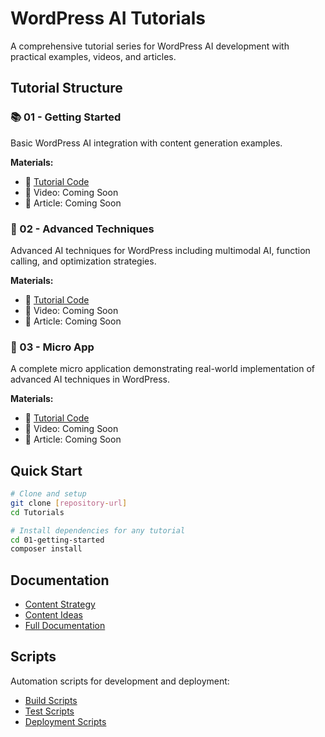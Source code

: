 # WordPress AI Tutorials

A comprehensive tutorial series for WordPress AI development with practical examples, videos, and articles.

## Tutorial Structure

### 📚 01 - Getting Started
Basic WordPress AI integration with content generation examples.

**Materials:**
- 📖 [Tutorial Code](./01-getting-started/)
- 🎥 Video: Coming Soon
- 📰 Article: Coming Soon

### 🚀 02 - Advanced Techniques
Advanced AI techniques for WordPress including multimodal AI, function calling, and optimization strategies.

**Materials:**
- 📖 [Tutorial Code](./02-advanced-techniques/)
- 🎥 Video: Coming Soon
- 📰 Article: Coming Soon

### 🔨 03 - Micro App
A complete micro application demonstrating real-world implementation of advanced AI techniques in WordPress.

**Materials:**
- 📖 [Tutorial Code](./03-micro-app/)
- 🎥 Video: Coming Soon
- 📰 Article: Coming Soon

## Quick Start

```bash
# Clone and setup
git clone [repository-url]
cd Tutorials

# Install dependencies for any tutorial
cd 01-getting-started
composer install
```

## Documentation

- [Content Strategy](./docs/content-strategy.md)
- [Content Ideas](./docs/content-ideas.md)
- [Full Documentation](./docs/README.md)

## Scripts

Automation scripts for development and deployment:
- [Build Scripts](./scripts/)
- [Test Scripts](./scripts/)
- [Deployment Scripts](./scripts/)